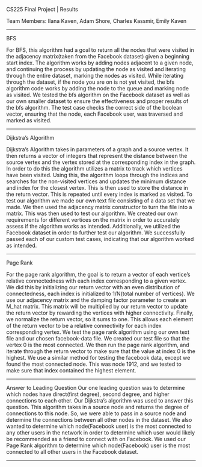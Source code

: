 
CS225 Final Project | Results

Team Members: Ilana Kaven, Adam Shore, Charles Kassmir, Emily Kaven
______________________________________________________________________________________
BFS

For BFS, this algorithm had a goal to return all the nodes that were visited in the adjacency matrix(taken from the Facebook dataset) given a beginning start index. The algorithm works by adding nodes adjacent to a given node, and continuing the process by updating the node as visited and iterating through the entire dataset, marking the nodes as visited. While iterating through the dataset, if the node you are on is not yet visited, the bfs algorithm code works by adding the node to the queue and marking node as visited. We tested the bfs algorithm on the Facebook dataset as well as our own smaller dataset to ensure the effectiveness and proper results of the bfs algorithm. The test case checks the correct side of the boolean vector, ensuring that the node, each Facebook user, was traversed and marked as visited.   
______________________________________________________________________________________
Dijkstra’s Algorithm

Dijkstra’s Algorithm takes in parameters of a graph and a source vertex. It then returns a vector of integers that represent the distance between the source vertex and the vertex stored at the corresponding index in the graph. In order to do this the algorithm utilizes a matrix to track which vertices have been visited. Using this, the algorithm loops through the indices and searches for the non-visited vertices and updates the minimum distance and index for the closest vertex. This is then used to store the distance in the return vector. This is repeated until every index is marked as visited. To test our algorithm we made our own text file consisting of a data set that we made. We then used the adjacency matrix constructor to turn the file into a matrix. This was then used to test our algorithm. We created our own requirements for different vertices on the matrix in order to accurately assess if the algorithm works as intended. Additionally, we utilized the Facebook dataset in order to further test our algorithm. We successfully passed each of our custom test cases, indicating that our algorithm worked as intended. 
______________________________________________________________________________________
Page Rank

For the page rank algorithm, the goal is to return a vector of each vertice’s relative connectedness with each index corresponding to a given vertex. We did this by initializing our return vector with an even distribution of connectedness, each index is initialized to 1/N(total number of vertices). We  use our adjacency matrix and the damping factor parameter to create an M_hat matrix. This matrix will be multiplied by our return vector to update the return vector by rewarding the vertices with higher connectivity. Finally, we normalize the return vector, so it sums to one. This allows each element of the return vector to be a relative connectivity for each index corresponding vertex. 
We test the page rank algorithm using our own text file and our chosen facebook-data file. We created our test file so that the vertex 0 is the most connected. We then run the page rank algorithm, and iterate through the return vector to make sure that the value at index 0 is the highest. We use a similar method for testing the facebook data, except we found the most connected node. This was node 1912, and we tested to make sure that index contained the highest element. 
 ______________________________________________________________________________________
Answer to Leading Question
Our one leading question was to determine which nodes have direct(first degree), second degree, and higher connections to each other. Our Dijkstra’s algorithm was used to answer this question. This algorithm takes in a source node and returns the degree of connections to this node. So, we were able to pass in a source node and determine the connections between all other nodes in the dataset. We also wanted to determine which node(Facebook user) is the most connected to any other users in the network in order to determine which user would likely be recommended as a friend to connect with on Facebook. We used our Page Rank algorithm to determine which node(Facebook) user is the most connected to all other users in the Facebook dataset. 
______________________________________________________________________________________
